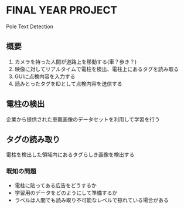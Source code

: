 # FINAL YEAR PROJECT
Pole Text Detection

## 概要
1. カメラを持った人間が道路上を移動する(車？歩き？)  
1. 映像に対してリアルタイムで電柱を検出、電柱上にあるタグを読み取る 
1. GUIに点検内容を入力する
1. 読みとったタグをIDとして点検内容を送信する

## 電柱の検出
企業から提供された車載画像のデータセットを利用して学習を行う
## タグの読み取り
電柱を検出した領域内にあるタグらしき画像を検出する
### 既知の問題
- 電柱に貼ってある広告をどうするか
- 学習用のデータをどのようにして準備するか
- ラベルは人間でも読み取り不可能なレベルで掠れている場合がある


